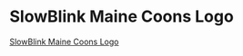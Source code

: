 # SlowBlink Maine Coons Logo
[SlowBlink Maine Coons Logo](https://slowblinkmainecoons.com/about/brand/logo)

